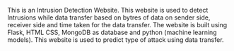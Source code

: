 This is an Intrusion Detection Website. This website is used to detect Intrusions while data transfer based on bytres of data on sender side, receiver side and time taken for the data transfer.
The website is built using Flask, HTML CSS, MongoDB as database and python (machine learning models).
This website is used to predict type of attack using data transfer.


